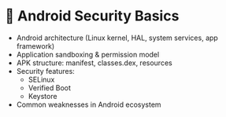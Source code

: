 # 🔐 Android Security Basics

- Android architecture (Linux kernel, HAL, system services, app framework)  
- Application sandboxing & permission model  
- APK structure: manifest, classes.dex, resources  
- Security features:  
  - SELinux  
  - Verified Boot  
  - Keystore  
- Common weaknesses in Android ecosystem  
